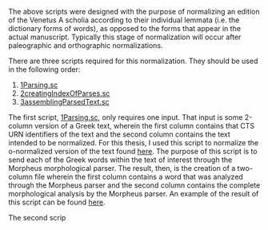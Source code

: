 The above scripts were designed with the purpose of normalizing an edition of the Venetus A scholia according to their individual lemmata (i.e. the dictionary forms of words), as opposed to the forms that appear in the actual manuscript. Typically this stage of normalization will occur after paleographic and orthographic normalizations.

There are three scripts required for this normalization. They should be used in the following order:

1.  [1Parsing.sc](https://github.com/cjschu17/Thesis2016-2017/blob/master/Appendix/Chapter2/Scripts/creatingMNormalizedText/1Parsing.sc)
2.  [2creatingIndexOfParses.sc](https://github.com/cjschu17/Thesis2016-2017/blob/master/Appendix/Chapter2/Scripts/creatingMNormalizedText/2creatingIndexOfParses.sc)
3.  [3assemblingParsedText.sc](https://github.com/cjschu17/Thesis2016-2017/blob/master/Appendix/Chapter2/Scripts/creatingMNormalizedText/3assemblingParsedText.sc)

The first script, [1Parsing.sc](https://github.com/cjschu17/Thesis2016-2017/blob/master/Appendix/Chapter2/Scripts/creatingMNormalizedText/1Parsing.sc), only requires one input. That input is some 2-column version of a Greek text, wherein the first column contains that CTS URN identifiers of the text and the second column contains the text intended to be normalized. For this thesis, I used this script to normalize the o-normalized version of the text found [here](https://github.com/cjschu17/Thesis2016-2017/blob/master/Appendix/VersionsOfScholia/o-normalized.tsv). The purpose of this script is to send each of the Greek words within the text of interest through the Morpheus morphological parser. The result, then, is the creation of a two-column file wherein the first column contains a word that was analyzed through the Morpheus parser and the second column contains the complete morphological analysis by the Morpheus parser. An example of the result of this script can be found [here](https://github.com/cjschu17/Thesis2016-2017/blob/master/Appendix/Chapter2/Data/morpheusReplies.tsv).

The second scrip
